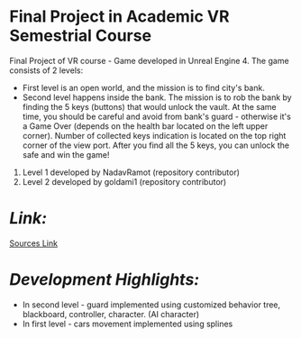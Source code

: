 # Final Project in Academic VR Semestrial Course
Final Project of VR course - Game developed in Unreal Engine 4.
The game consists of 2 levels:
* First level is an open world, and the mission is to find city's bank.
* Second level happens inside the bank. The mission is to rob the bank by finding the 5 keys (buttons) that would unlock the vault. At the same time, you should be careful and avoid from bank's guard - otherwise it's a Game Over (depends on the health bar located on the left upper corner). Number of collected keys indication is located on the top right corner of the view port. After you find all the 5 keys, you can unlock the safe and win the game!


1. Level 1 developed by NadavRamot (repository contributor)
2. Level 2 developed by goldami1 (repository contributor)

_*Link:*_
========================
[Sources Link](https://mailmtaac-my.sharepoint.com/personal/amigo_mta_ac_il/_layouts/15/guestaccess.aspx?folderid=0ec677e0056d14c14b217e7ec4455b6d8&authkey=AQDejY2bitF9cuHZbzMQMsE&e=G3Slyj)

_*Development Highlights:*_
===========================
* In second level - guard implemented using customized behavior tree, blackboard, controller, character. (AI character)
* In first level - cars movement implemented using splines
